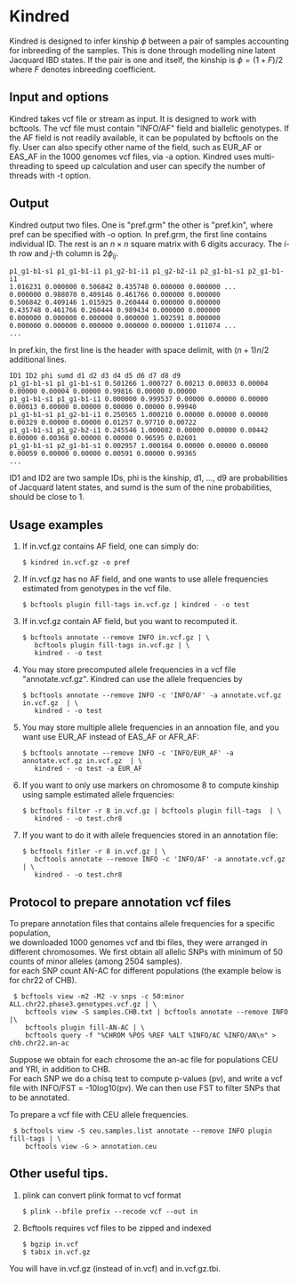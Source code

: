 # Kindred 

Kindred is designed to infer kinship $\phi$ between a pair of samples accounting for inbreeding of the samples. This is done through modelling nine latent Jacquard IBD states. If the pair is one and itself, the kinship is $\phi = (1+F)/2$ where $F$ denotes inbreeding coefficient. 

## Input and options
Kindred takes vcf file or stream as input. It is designed to work with bcftools.  The vcf file must contain "INFO/AF" field and biallelic genotypes. If the AF field is not readily available, it can be populated by bcftools on the fly. 
User can also specify other name of the field, such as EUR_AF or EAS_AF in the 1000 genomes vcf files, via -a option. 
Kindred uses multi-threading to speed up calculation and user can specify the number of threads with -t option. 

## Output
Kindred output two files. One is "pref.grm" the other is "pref.kin", where pref can be specified with -o option. 
In pref.grm, the first line contains individual ID. The rest is an $n\times n$ square matrix with 6 digits accuracy. The $i$-th row and $j$-th column is $2\phi_{ij}$. 

    p1_g1-b1-s1 p1_g1-b1-i1 p1_g2-b1-i1 p1_g2-b2-i1 p2_g1-b1-s1 p2_g1-b1-i1 
    1.016231 0.000000 0.506842 0.435748 0.000000 0.000000 ...
    0.000000 0.988070 0.409146 0.461766 0.000000 0.000000
    0.506842 0.409146 1.015925 0.260444 0.000000 0.000000
    0.435748 0.461766 0.260444 0.989434 0.000000 0.000000
    0.000000 0.000000 0.000000 0.000000 1.002591 0.000000
    0.000000 0.000000 0.000000 0.000000 0.000000 1.011074 ...
    ...

In pref.kin, the first line is the header with space delimit, with $(n+1)n/2$ additional lines. 

    ID1 ID2 phi sumd d1 d2 d3 d4 d5 d6 d7 d8 d9
    p1_g1-b1-s1 p1_g1-b1-s1 0.501266 1.000727 0.00213 0.00033 0.00004 0.00000 0.00004 0.00000 0.99816 0.00000 0.00000 
    p1_g1-b1-s1 p1_g1-b1-i1 0.000000 0.999537 0.00000 0.00000 0.00000 0.00013 0.00000 0.00000 0.00000 0.00000 0.99940 
    p1_g1-b1-s1 p1_g2-b1-i1 0.250565 1.000210 0.00000 0.00000 0.00000 0.00329 0.00000 0.00000 0.01257 0.97710 0.00722
    p1_g1-b1-s1 p1_g2-b2-i1 0.245546 1.000082 0.00000 0.00000 0.00442 0.00000 0.00368 0.00000 0.00000 0.96595 0.02601
    p1_g1-b1-s1 p2_g1-b1-s1 0.002957 1.000164 0.00000 0.00000 0.00000 0.00059 0.00000 0.00000 0.00591 0.00000 0.99365
    ...

ID1 and ID2 are two sample IDs, phi is the kinship, d1, ..., d9 are probabilities of Jacquard latent states, and sumd is the sum of the nine probabilities, should be close to $1$.  
  

## Usage examples

1) If in.vcf.gz contains AF field, one can simply do: 
    
       $ kindred in.vcf.gz -o pref 

2) If in.vcf.gz has no AF field, and one wants to use allele frequencies estimated from genotypes in the vcf file. 

       $ bcftools plugin fill-tags in.vcf.gz | kindred - -o test 

3) If in.vcf.gz contain AF field, but you want to recomputed it. 

       $ bcftools annotate --remove INFO in.vcf.gz | \
          bcftools plugin fill-tags in.vcf.gz | \
          kindred - -o test 

4) You may store precomputed allele frequencies in a vcf file "annotate.vcf.gz". Kindred can use the allele frequencies by  

       $ bcftools annotate --remove INFO -c 'INFO/AF' -a annotate.vcf.gz in.vcf.gz  | \
          kindred - -o test 

5) You may store multiple allele frequencies in an annoation file, and you want use EUR_AF instead of EAS_AF or AFR_AF: 
  
       $ bcftools annotate --remove INFO -c 'INFO/EUR_AF' -a annotate.vcf.gz in.vcf.gz  | \
          kindred - -o test -a EUR_AF

6) If you want to only use markers on chromosome 8 to compute kinship using sample estimated allele frquencies:  

       $ bcftools filter -r 8 in.vcf.gz | bcftools plugin fill-tags  | \
          kindred - -o test.chr8

7) If you want to do it with allele frequencies stored in an annotation file:   

       $ bcftools fitler -r 8 in.vcf.gz | \
          bcftools annotate --remove INFO -c 'INFO/AF' -a annotate.vcf.gz  | \
          kindred - -o test.chr8 


## Protocol to prepare annotation vcf files
To prepare annotation files that contains allele frequencies for a specific population,  
we downloaded 1000 genomes vcf and tbi files, they were arranged in different chromosomes. 
We first obtain all allelic SNPs with minimum of 50 counts of minor alleles (among 2504 samples).  
for each SNP count AN-AC for different populations (the example below is for chr22 of CHB). 

     $ bcftools view -m2 -M2 -v snps -c 50:minor ALL.chr22.phase3.genotypes.vcf.gz | \
        bcftools view -S samples.CHB.txt | bcftools annotate --remove INFO |\
        bcftools plugin fill-AN-AC | \
        bcftools query -f "%CHROM %POS %REF %ALT %INFO/AC %INFO/AN\n" > chb.chr22.an-ac

 
Suppose we obtain for each chrosome the an-ac file for populations CEU and YRI, in addition to CHB.  
For each SNP we  do a chisq test to compute p-values (pv), and write a vcf file with INFO/FST = -10log10(pv). 
We can then use FST to filter SNPs that to be annotated. 

To prepare a vcf file with CEU allele frequencies.  

     $ bcftools view -S ceu.samples.list annotate --remove INFO plugin fill-tags | \
        bcftools view -G > annotation.ceu 

## Other useful tips. 
1) plink can convert plink format to vcf format

       $ plink --bfile prefix --recode vcf --out in

2) Bcftools requires vcf files to be zipped and indexed

       $ bgzip in.vcf 
       $ tabix in.vcf.gz 

You will have in.vcf.gz (instead of in.vcf) and in.vcf.gz.tbi. 

